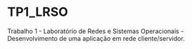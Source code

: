 # TP1_LRSO
Trabalho 1 - Laboratório de Redes e Sistemas Operacionais - Desenvolvimento de uma aplicação em rede cliente/servidor.
